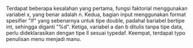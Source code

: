 Terdapat beberapa kesalahan yang pertama, fungsi faktorial menggunakan variabel x, yang benar adalah n. Kedua, bagian input menggunakan format spesifier "lf" yang sebenarnya untuk tipe double, padahal bariabel bertipe int, sehingga diganti "%d". Ketiga, variabel a dan b ditulis tanpa tipe data, perlu dideklarasikan dengan tipe ll sesuai typedaf. Keempat, terdapat typo penulisan menu menjadi manu.
